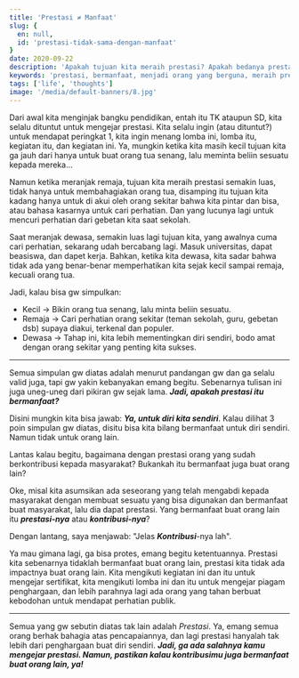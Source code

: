 ```yaml
---
title: 'Prestasi ≠ Manfaat'
slug: {
  en: null,
  id: 'prestasi-tidak-sama-dengan-manfaat'
}
date: 2020-09-22
description: 'Apakah tujuan kita meraih prestasi? Apakah bedanya prestasi dengan manfaat? Well, ga ada salahnya kamu mengejar prestasi. Namun, pastikan kalau kontribusimu juga bermanfaat buat orang lain.'
keywords: 'prestasi, bermanfaat, menjadi orang yang berguna, meraih prestasi, kehidupan'
tags: ['life', 'thoughts']
image: '/media/default-banners/8.jpg'
---
```


Dari awal kita menginjak bangku pendidikan, entah itu TK ataupun SD, kita selalu dituntut untuk mengejar prestasi. Kita selalu ingin (atau dituntut?) untuk mendapat peringkat 1, kita ingin menang lomba ini, lomba itu, kegiatan itu, dan kegiatan ini. Ya, mungkin ketika kita masih kecil tujuan kita ga jauh dari hanya untuk buat orang tua senang, lalu meminta beliin sesuatu kepada mereka...

Namun ketika meranjak remaja, tujuan kita meraih prestasi semakin luas, tidak hanya untuk membahagiakan orang tua, disamping itu tujuan kita kadang hanya untuk di akui oleh orang sekitar bahwa kita pintar dan bisa, atau bahasa kasarnya untuk cari perhatian. Dan yang lucunya lagi untuk mencuri perhatian dari gebetan kita saat sekolah.

Saat meranjak dewasa, semakin luas lagi tujuan kita, yang awalnya cuma cari perhatian, sekarang udah bercabang lagi. Masuk universitas, dapat beasiswa, dan dapet kerja. Bahkan, ketika kita dewasa, kita sadar bahwa tidak ada yang benar-benar memperhatikan kita sejak kecil sampai remaja, kecuali orang tua.

Jadi, kalau bisa gw simpulkan:
- Kecil -> Bikin orang tua senang, lalu minta beliin sesuatu.
- Remaja -> Cari perhatian orang sekitar (teman sekolah, guru, gebetan dsb) supaya diakui, terkenal dan populer.
- Dewasa -> Tahap ini, kita lebih mementingkan diri sendiri, bodo amat dengan orang sekitar yang penting kita sukses.

---

Semua simpulan gw diatas adalah menurut pandangan gw dan ga selalu valid juga, tapi gw yakin kebanyakan emang begitu. Sebenarnya tulisan ini juga uneg-uneg dari pikiran gw sejak lama. ***Jadi, apakah prestasi itu bermanfaat?***

Disini mungkin kita bisa jawab: ***Ya, untuk diri kita sendiri***. Kalau dilihat 3 poin simpulan gw diatas, disitu bisa kita bilang bermanfaat untuk diri sendiri. Namun tidak untuk orang lain.

Lantas kalau begitu, bagaimana dengan prestasi orang yang sudah berkontribusi kepada masyarakat? Bukankah itu bermanfaat juga buat orang lain?

Oke, misal kita asumsikan ada seseorang yang telah mengabdi kepada masyarakat dengan membuat sesuatu yang bisa digunakan dan bermanfaat buat masyarakat, lalu dia dapat prestasi. Yang bermanfaat buat orang lain itu ***prestasi-nya*** atau ***kontribusi-nya***?

Dengan lantang, saya menjawab: "Jelas ***Kontribusi***-nya lah".

Ya mau gimana lagi, ga bisa protes, emang begitu ketentuannya. Prestasi kita sebenarnya tidaklah bermanfaat buat orang lain, prestasi kita tidak ada impactnya buat orang lain. Kita mengikuti kegiatan ini dan itu untuk mengejar sertifikat, kita mengikuti lomba ini dan itu untuk mengejar piagam penghargaan, dan lebih parahnya lagi ada orang yang tahan berbuat kebodohan untuk mendapat perhatian publik.

---

Semua yang gw sebutin diatas tak lain adalah *Prestasi*. Ya, emang semua orang berhak bahagia atas pencapaiannya, dan lagi prestasi hanyalah tak lebih dari penghargaan buat diri sendiri. ***Jadi, ga ada salahnya kamu mengejar prestasi. Namun, pastikan kalau kontribusimu juga bermanfaat buat orang lain, ya!***
